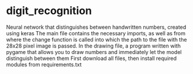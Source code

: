 # digit_recognition
Neural network that distinguishes between handwritten numbers, created using keras
The main file contains the necessary imports, as well as from where the change function is called into which the path to the file with the 28x28 pixel image
is passed. In the drawing file, a program written with pygame that allows you to draw numbers and immediately let the model distinguish between them
First download all files, then install required modules from requirements.txt
